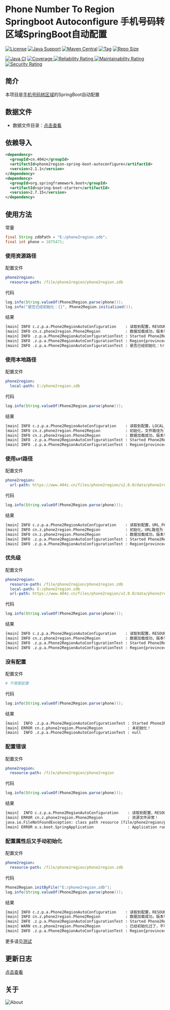 # Phone Number To Region Springboot Autoconfigure 手机号码转区域SpringBoot自动配置

[![License](https://img.shields.io/github/license/ALI1416/phone2region-spring-boot-autoconfigure?label=License)](https://www.apache.org/licenses/LICENSE-2.0.txt)
[![Java Support](https://img.shields.io/badge/Java-8+-green)](https://openjdk.org/)
[![Maven Central](https://img.shields.io/maven-central/v/cn.404z/phone2region-spring-boot-autoconfigure?label=Maven%20Central)](https://mvnrepository.com/artifact/cn.404z/phone2region-spring-boot-autoconfigure)
[![Tag](https://img.shields.io/github/v/tag/ALI1416/phone2region-spring-boot-autoconfigure?label=Tag)](https://github.com/ALI1416/phone2region-spring-boot-autoconfigure/tags)
[![Repo Size](https://img.shields.io/github/repo-size/ALI1416/phone2region-spring-boot-autoconfigure?label=Repo%20Size&color=success)](https://github.com/ALI1416/phone2region-spring-boot-autoconfigure/archive/refs/heads/master.zip)

[![Java CI](https://github.com/ALI1416/phone2region-spring-boot-autoconfigure/actions/workflows/ci.yml/badge.svg)](https://github.com/ALI1416/phone2region-spring-boot-autoconfigure/actions/workflows/ci.yml)
[![Coverage](https://sonarcloud.io/api/project_badges/measure?project=ALI1416_phone2region-spring-boot-autoconfigure&metric=coverage)
![Reliability Rating](https://sonarcloud.io/api/project_badges/measure?project=ALI1416_phone2region-spring-boot-autoconfigure&metric=reliability_rating)
![Maintainability Rating](https://sonarcloud.io/api/project_badges/measure?project=ALI1416_phone2region-spring-boot-autoconfigure&metric=sqale_rating)
![Security Rating](https://sonarcloud.io/api/project_badges/measure?project=ALI1416_phone2region-spring-boot-autoconfigure&metric=security_rating)](https://sonarcloud.io/summary/new_code?id=ALI1416_phone2region-spring-boot-autoconfigure)

## 简介

本项目是[手机号码转区域](https://github.com/ALI1416/phone2region)的SpringBoot自动配置

## 数据文件

- 数据文件目录：[点击查看](https://github.com/ALI1416/phone2region/tree/master/data)

## 依赖导入

```xml
<dependency>
  <groupId>cn.404z</groupId>
  <artifactId>phone2region-spring-boot-autoconfigure</artifactId>
  <version>2.1.1</version>
</dependency>
<dependency>
  <groupId>org.springframework.boot</groupId>
  <artifactId>spring-boot-starter</artifactId>
  <version>2.7.15</version>
</dependency>
```

## 使用方法

常量

```java
final String zdbPath = "E:/phone2region.zdb";
final int phone = 1875471;
```

### 使用资源路径

配置文件

```yml
phone2region:
  resource-path: /file/phone2region/phone2region.zdb
```

代码

```java
log.info(String.valueOf(Phone2Region.parse(phone)));
log.info("是否已经初始化：{}", Phone2Region.initialized());
```

结果

```txt
[main] INFO c.z.p.a.Phone2RegionAutoConfiguration    : 读取到配置，RESOURCE_PATH为：/file/phone2region/phone2region.zdb
[main] INFO cn.z.phone2region.Phone2Region           : 数据加载成功，版本号为：20230225，校验码为：C8AEEA0A
[main] INFO .z.p.a.Phone2RegionAutoConfigurationTest : Started Phone2RegionAutoConfigurationTest in 0.442 seconds (JVM running for 0.931)
[main] INFO .z.p.a.Phone2RegionAutoConfigurationTest : Region{province='山东', city='济宁', zipCode='272000', areaCode='0537', isp='移动'}
[main] INFO .z.p.a.Phone2RegionAutoConfigurationTest : 是否已经初始化：true
```

### 使用本地路径

配置文件

```yml
phone2region:
  local-path: E:/phone2region.zdb
```

代码

```java
log.info(String.valueOf(Phone2Region.parse(phone)));
```

结果

```txt
[main] INFO c.z.p.a.Phone2RegionAutoConfiguration    : 读取到配置，LOCAL_PATH为：E:/phone2region.zdb
[main] INFO cn.z.phone2region.Phone2Region           : 初始化，文件路径为：E:/phone2region.zdb
[main] INFO cn.z.phone2region.Phone2Region           : 数据加载成功，版本号为：20230225，校验码为：C8AEEA0A
[main] INFO .z.p.a.Phone2RegionAutoConfigurationTest : Started Phone2RegionAutoConfigurationTest in 0.442 seconds (JVM running for 0.931)
[main] INFO .z.p.a.Phone2RegionAutoConfigurationTest : Region{province='山东', city='济宁', zipCode='272000', areaCode='0537', isp='移动'}
```

### 使用url路径

配置文件

```yml
phone2region:
  url-path: https://www.404z.cn/files/phone2region/v2.0.0/data/phone2region.zdb
```

代码

```java
log.info(String.valueOf(Phone2Region.parse(phone)));
```

结果

```txt
[main] INFO c.z.p.a.Phone2RegionAutoConfiguration    : 读取到配置，URL_PATH为：https://www.404z.cn/files/phone2region/v2.0.0/data/phone2region.zdb
[main] INFO cn.z.phone2region.Phone2Region           : 初始化，URL路径为：https://www.404z.cn/files/phone2region/v2.0.0/data/phone2region.zdb
[main] INFO cn.z.phone2region.Phone2Region           : 数据加载成功，版本号为：20230225，校验码为：C8AEEA0A
[main] INFO .z.p.a.Phone2RegionAutoConfigurationTest : Started Phone2RegionAutoConfigurationTest in 0.442 seconds (JVM running for 0.931)
[main] INFO .z.p.a.Phone2RegionAutoConfigurationTest : Region{province='山东', city='济宁', zipCode='272000', areaCode='0537', isp='移动'}
```

### 优先级

配置文件

```yml
phone2region:
  resource-path: /file/phone2region/phone2region.zdb
  local-path: E:/phone2region.zdb
  url-path: https://www.404z.cn/files/phone2region/v2.0.0/data/phone2region.zdb
```

代码

```java
log.info(String.valueOf(Phone2Region.parse(phone)));
```

结果

```txt
[main] INFO c.z.p.a.Phone2RegionAutoConfiguration    : 读取到配置，RESOURCE_PATH为：/file/phone2region/phone2region.zdb
[main] INFO cn.z.phone2region.Phone2Region           : 数据加载成功，版本号为：20230225，校验码为：C8AEEA0A
[main] INFO .z.p.a.Phone2RegionAutoConfigurationTest : Started Phone2RegionAutoConfigurationTest in 0.442 seconds (JVM running for 0.931)
[main] INFO .z.p.a.Phone2RegionAutoConfigurationTest : Region{province='山东', city='济宁', zipCode='272000', areaCode='0537', isp='移动'}
```

### 没有配置

配置文件

```yml
# 不需要配置
```

代码

```java
log.info(String.valueOf(Phone2Region.parse(phone)));
```

结果

```txt
[main]  INFO .z.p.a.Phone2RegionAutoConfigurationTest : Started Phone2RegionAutoConfigurationTest in 0.442 seconds (JVM running for 0.931)
[main] ERROR cn.z.phone2region.Phone2Region           : 未初始化！
[main]  INFO .z.p.a.Phone2RegionAutoConfigurationTest : null
```

### 配置错误

配置文件

```yml
phone2region:
  resource-path: /file/phone2region/phone2region
```

代码

```java
log.info(String.valueOf(Phone2Region.parse(phone)));
```

结果

```txt
[main]  INFO c.z.p.a.Phone2RegionAutoConfiguration    : 读取到配置，RESOURCE_PATH为：/file/phone2region/phone2region
[main] ERROR cn.z.phone2region.Phone2Region           : 资源文件异常！
java.io.FileNotFoundException: class path resource [file/phone2region/phone2region] cannot be opened because it does not exist
[main] ERROR o.s.boot.SpringApplication               : Application run failed
```

### 配置属性后又手动初始化

配置文件

```yml
phone2region:
  resource-path: /file/phone2region/phone2region.zdb
```

代码

```java
Phone2Region.initByFile("E:/phone2region.zdb");
log.info(String.valueOf(Phone2Region.parse(phone)));
```

结果

```txt
[main] INFO c.z.p.a.Phone2RegionAutoConfiguration    : 读取到配置，RESOURCE_PATH为：/file/phone2region/phone2region.zdb
[main] INFO cn.z.phone2region.Phone2Region           : 数据加载成功，版本号为：20230225，校验码为：C8AEEA0A
[main] INFO .z.p.a.Phone2RegionAutoConfigurationTest : Started Phone2RegionAutoConfigurationTest in 0.442 seconds (JVM running for 0.931)
[main] WARN cn.z.phone2region.Phone2Region           : 已经初始化过了，不可重复初始化！
[main] INFO .z.p.a.Phone2RegionAutoConfigurationTest : Region{province='山东', city='济宁', zipCode='272000', areaCode='0537', isp='移动'}
```

更多请见[测试](./src/test)

## 更新日志

[点击查看](./CHANGELOG.md)

## 关于

<picture>
  <source media="(prefers-color-scheme: dark)" srcset="https://www.404z.cn/images/about.dark.svg">
  <img alt="About" src="https://www.404z.cn/images/about.light.svg">
</picture>
